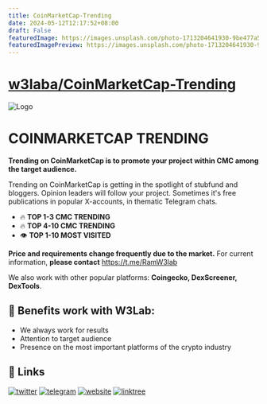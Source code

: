 ```yaml
---
title: CoinMarketCap-Trending
date: 2024-05-12T12:17:52+08:00
draft: False
featuredImage: https://images.unsplash.com/photo-1713204641930-9be477a56a8d?ixid=M3w0NjAwMjJ8MHwxfHJhbmRvbXx8fHx8fHx8fDE3MTU0ODczOTl8&ixlib=rb-4.0.3
featuredImagePreview: https://images.unsplash.com/photo-1713204641930-9be477a56a8d?ixid=M3w0NjAwMjJ8MHwxfHJhbmRvbXx8fHx8fHx8fDE3MTU0ODczOTl8&ixlib=rb-4.0.3
---
```


# [w3laba/CoinMarketCap-Trending](https://github.com/w3laba/CoinMarketCap-Trending)


![Logo](https://i.imgur.com/q1AZtrY.png)


# COINMARKETCAP TRENDING

**Trending on CoinMarketCap is to promote your project within CMC among the target audience.**

Trending on CoinMarketCap is getting in the spotlight of stubfund and bloggers. Opinion leaders will follow your project. Sometimes it's free publications in popular X-accounts, in thematic Telegram chats.


- 🔥 **TOP 1-3 CMC TRENDING** 
- 🔥 **TOP 4-10 CMC TRENDING**
- 👁 **TOP 1-10 MOST VISITED**
  
**Price and requirements change frequently due to the market.** For current information, **please contact** https://t.me/RamW3lab


We also work with other popular platforms: **Coingecko, DexScreener, DexTools**.



## 💎 Benefits work with W3Lab:

- We always work for results
- Attention to target audience
- Presence on the most important platforms of the crypto industry


## 🔗 Links

[![twitter](https://img.shields.io/badge/twitter-1DA1F2?style=for-the-badge&logo=twitter&logoColor=white)](https://twitter.com/w3__lab)
[![telegram](https://img.shields.io/badge/telegram-229ED9?style=for-the-badge&logo=telegram&logoColor=white)](https://t.me/w3labs)
[![website](https://img.shields.io/badge/website-7779e5?style=for-the-badge&logo=global&logoColor=white)](https://w3lab.tech)
[![linktree](https://img.shields.io/badge/linktree-acdc5c?style=for-the-badge&logo=linktree&logoColor=black)](https://linktr.ee/w3_lab)
